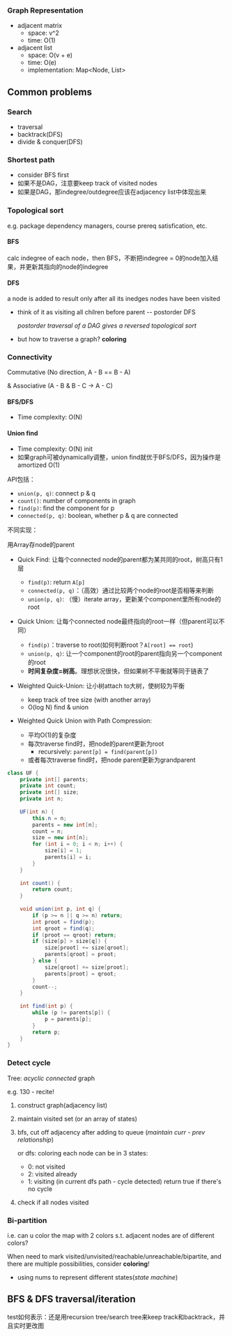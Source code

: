 ### Graph Representation
- adjacent matrix
    - space: v^2
    - time: O(1)
- adjacent list
    - space: O(v + e)
    - time: O(e)
    - implementation: Map<Node, List<Node>>


## Common problems
### Search
- traversal
- backtrack(DFS)
- divide & conquer(DFS)

### Shortest path
- consider BFS first
- 如果不是DAG，注意要keep track of visited nodes
- 如果是DAG，那indegree/outdegree应该在adjacency list中体现出来

### Topological sort

e.g. package dependency managers, course prereq satisfication, etc.

#### BFS

calc indegree of each node，then BFS，不断把indegree = 0的node加入结果，并更新其指向的node的indegree

#### DFS
    
a node is added to result only after all its inedges nodes have been visited 

- think of it as visiting all chilren before parent -- postorder DFS

    *postorder traversal of a DAG gives a reversed topological sort*

- but how to traverse a graph? **coloring**


### Connectivity
Commutative (No direction, A - B == B - A) 

& Associative (A - B & B - C -> A - C)

#### BFS/DFS
- Time complexity: O(N)

#### Union find
- Time complexity: O(N) init
- 如果graph可被dynamically调整，union find就优于BFS/DFS，因为操作是amortized O(1)

API包括：
- `union(p, q)`: connect p & q
- `count()`: number of components in graph
- `find(p)`: find the component for p
- `connected(p, q)`: boolean, whether p & q are connected


不同实现：

用Array存node的parent

- Quick Find: 让每个connected node的parent都为某共同的root，树高只有1层
    - `find(p)`: return `A[p]`
    - `connected(p, q)`：（高效）通过比较两个node的root是否相等来判断
    - `union(p, q)`: （慢）iterate array，更新某个component里所有node的root

- Quick Union: 让每个connected node最终指向的root一样（但parent可以不同）
    - `find(p)`：traverse to root(如何判断root？`A[root] == root`)
    - `union(p, q)`: 让一个component的root的parent指向另一个component的root
    - **时间复杂度=树高**。理想状况很快，但如果树不平衡就等同于链表了

- Weighted Quick-Union: 让小树attach to大树，使树较为平衡
    - keep track of tree size (with another array)
    - O(log N) find & union

- Weighted Quick Union with Path Compression: 
    - 平均O(1)的复杂度
    - 每次traverse find时，把node的parent更新为root
        - recursively: `parent[p] = find(parent[p])`
    - 或者每次traverse find时，把node parent更新为grandparent

```java
class UF {
    private int[] parents;
    private int count;
    private int[] size;
    private int n;
    
    UF(int n) {
        this.n = n;
        parents = new int[n];
        count = n;
        size = new int[n];
        for (int i = 0; i < n; i++) {
            size[i] = 1;
            parents[i] = i;
        }
    }
    
    int count() {
        return count;
    }
    
    void union(int p, int q) {
        if (p >= n || q >= n) return;
        int proot = find(p);
        int qroot = find(q);
        if (proot == qroot) return;
        if (size[p] > size[q]) {
            size[proot] += size[qroot];
            parents[qroot] = proot;
        } else {
            size[qroot] += size[proot];
            parents[proot] = qroot;
        }
        count--;
    }
    
    int find(int p) {
        while (p != parents[p]) {
            p = parents[p];
        }
        return p;
    }
}
```

### Detect cycle

Tree: *acyclic connected* graph

e.g. 130 - recite!
1. construct graph(adjacency list)
2. maintain visited set (or an array of states)
3. bfs, cut off adjacency after adding to queue (*maintain curr - prev relationship*)

    or dfs: coloring
    each node can be in 3 states:
    - 0: not visited
    - 2: visited already
    - 1: visiting (in current dfs path - cycle detected)
    return true if there's no cycle

4. check if all nodes visited

### Bi-partition  

i.e. can u color the map with 2 colors s.t. adjacent nodes are of different colors?

When need to mark visited/unvisited/reachable/unreachable/bipartite, and there are multiple possibilities, consider **coloring**! 
- using nums to represent different states(*state machine*)



## BFS & DFS traversal/iteration
test如何表示：还是用recursion tree/search tree来keep track和backtrack，并且实时更改图 
